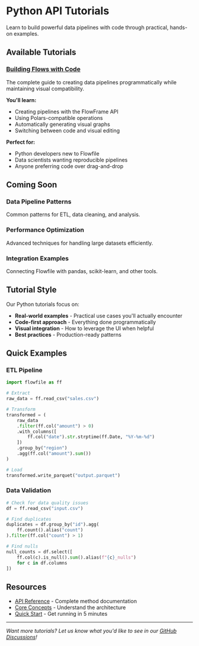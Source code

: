 # Python API Tutorials

Learn to build powerful data pipelines with code through practical, hands-on examples.

## Available Tutorials

### [Building Flows with Code](flowfile_frame_api.md)
The complete guide to creating data pipelines programmatically while maintaining visual compatibility.

**You'll learn:**
- Creating pipelines with the FlowFrame API
- Using Polars-compatible operations
- Automatically generating visual graphs
- Switching between code and visual editing

**Perfect for:**
- Python developers new to Flowfile
- Data scientists wanting reproducible pipelines
- Anyone preferring code over drag-and-drop

## Coming Soon

### Data Pipeline Patterns
Common patterns for ETL, data cleaning, and analysis.

### Performance Optimization
Advanced techniques for handling large datasets efficiently.

### Integration Examples
Connecting Flowfile with pandas, scikit-learn, and other tools.

## Tutorial Style

Our Python tutorials focus on:
- **Real-world examples** - Practical use cases you'll actually encounter
- **Code-first approach** - Everything done programmatically
- **Visual integration** - How to leverage the UI when helpful
- **Best practices** - Production-ready patterns

## Quick Examples

### ETL Pipeline
```python
import flowfile as ff

# Extract
raw_data = ff.read_csv("sales.csv")

# Transform
transformed = (
    raw_data
    .filter(ff.col("amount") > 0)
    .with_columns([
        ff.col("date").str.strptime(ff.Date, "%Y-%m-%d")
    ])
    .group_by("region")
    .agg(ff.col("amount").sum())
)

# Load
transformed.write_parquet("output.parquet")
```

### Data Validation
```python
# Check for data quality issues
df = ff.read_csv("input.csv")

# Find duplicates
duplicates = df.group_by("id").agg(
    ff.count().alias("count")
).filter(ff.col("count") > 1)

# Find nulls
null_counts = df.select([
    ff.col(c).is_null().sum().alias(f"{c}_nulls")
    for c in df.columns
])
```

## Resources

- [API Reference](../reference/index.md) - Complete method documentation
- [Core Concepts](../concepts/index.md) - Understand the architecture
- [Quick Start](../quickstart.md) - Get running in 5 minutes

---

*Want more tutorials? Let us know what you'd like to see in our [GitHub Discussions](https://github.com/edwardvaneechoud/Flowfile/discussions)!*